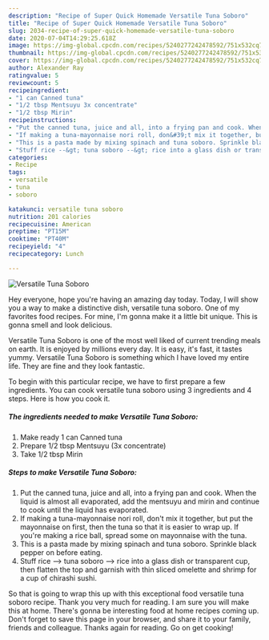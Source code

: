 ```yaml
---
description: "Recipe of Super Quick Homemade Versatile Tuna Soboro"
title: "Recipe of Super Quick Homemade Versatile Tuna Soboro"
slug: 2034-recipe-of-super-quick-homemade-versatile-tuna-soboro
date: 2020-07-04T14:29:25.618Z
image: https://img-global.cpcdn.com/recipes/5240277242478592/751x532cq70/versatile-tuna-soboro-recipe-main-photo.jpg
thumbnail: https://img-global.cpcdn.com/recipes/5240277242478592/751x532cq70/versatile-tuna-soboro-recipe-main-photo.jpg
cover: https://img-global.cpcdn.com/recipes/5240277242478592/751x532cq70/versatile-tuna-soboro-recipe-main-photo.jpg
author: Alexander Ray
ratingvalue: 5
reviewcount: 5
recipeingredient:
- "1 can Canned tuna"
- "1/2 tbsp Mentsuyu 3x concentrate"
- "1/2 tbsp Mirin"
recipeinstructions:
- "Put the canned tuna, juice and all, into a frying pan and cook. When the liquid is almost all evaporated, add the mentsuyu and mirin and continue to cook until the liquid has evaporated."
- "If making a tuna-mayonnaise nori roll, don&#39;t mix it together, but put the mayonnaise on first, then the tuna so that it is easier to wrap up. If you&#39;re making a rice ball, spread some  on mayonnaise with the tuna."
- "This is a pasta made by mixing spinach and tuna soboro. Sprinkle black pepper on before eating."
- "Stuff rice --&gt; tuna soboro --&gt; rice into a glass dish or transparent cup, then flatten the top and garnish with thin sliced omelette and shrimp for a cup of chirashi sushi."
categories:
- Recipe
tags:
- versatile
- tuna
- soboro

katakunci: versatile tuna soboro 
nutrition: 201 calories
recipecuisine: American
preptime: "PT15M"
cooktime: "PT40M"
recipeyield: "4"
recipecategory: Lunch

---
```



![Versatile Tuna Soboro](https://img-global.cpcdn.com/recipes/5240277242478592/751x532cq70/versatile-tuna-soboro-recipe-main-photo.jpg)

Hey everyone, hope you're having an amazing day today. Today, I will show you a way to make a distinctive dish, versatile tuna soboro. One of my favorites food recipes. For mine, I'm gonna make it a little bit unique. This is gonna smell and look delicious.



Versatile Tuna Soboro is one of the most well liked of current trending meals on earth. It is enjoyed by millions every day. It is easy, it's fast, it tastes yummy. Versatile Tuna Soboro is something which I have loved my entire life. They are fine and they look fantastic.


To begin with this particular recipe, we have to first prepare a few ingredients. You can cook versatile tuna soboro using 3 ingredients and 4 steps. Here is how you cook it.

<!--inarticleads1-->

##### The ingredients needed to make Versatile Tuna Soboro:

1. Make ready 1 can Canned tuna
1. Prepare 1/2 tbsp Mentsuyu (3x concentrate)
1. Take 1/2 tbsp Mirin




<!--inarticleads2-->

##### Steps to make Versatile Tuna Soboro:

1. Put the canned tuna, juice and all, into a frying pan and cook. When the liquid is almost all evaporated, add the mentsuyu and mirin and continue to cook until the liquid has evaporated.
1. If making a tuna-mayonnaise nori roll, don&#39;t mix it together, but put the mayonnaise on first, then the tuna so that it is easier to wrap up. If you&#39;re making a rice ball, spread some  on mayonnaise with the tuna.
1. This is a pasta made by mixing spinach and tuna soboro. Sprinkle black pepper on before eating.
1. Stuff rice --&gt; tuna soboro --&gt; rice into a glass dish or transparent cup, then flatten the top and garnish with thin sliced omelette and shrimp for a cup of chirashi sushi.




So that is going to wrap this up with this exceptional food versatile tuna soboro recipe. Thank you very much for reading. I am sure you will make this at home. There's gonna be interesting food at home recipes coming up. Don't forget to save this page in your browser, and share it to your family, friends and colleague. Thanks again for reading. Go on get cooking!
